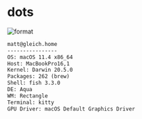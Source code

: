 
# dots

![format](https://github.com/gleich/dots/workflows/format/badge.svg)

```txt
matt@gleich.home 
---------------- 
OS: macOS 11.4 x86_64 
Host: MacBookPro16,1 
Kernel: Darwin 20.5.0 
Packages: 262 (brew) 
Shell: fish 3.3.0 
DE: Aqua 
WM: Rectangle 
Terminal: kitty 
GPU Driver: macOS Default Graphics Driver 
```
